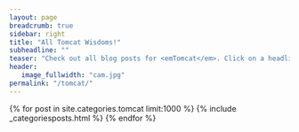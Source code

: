 ```yaml
---
layout: page
breadcrumb: true
sidebar: right
title: "All Tomcat Wisdoms!"
subheadline: ""
teaser: "Check out all blog posts for <emTomcat</em>. Click on a headline to read the teaser."
header:
   image_fullwidth: "cam.jpg"
permalink: "/tomcat/"
---
```

{% for post in site.categories.tomcat limit:1000 %}
  {% include  _categoriesposts.html %}
{% endfor %}
